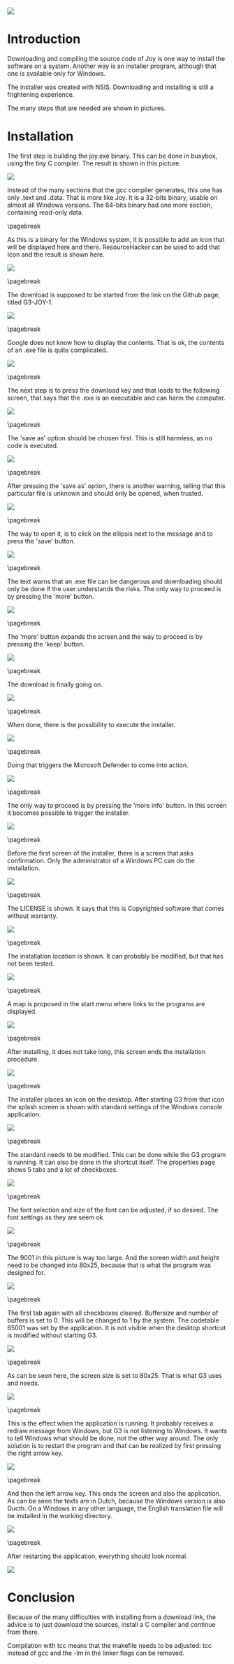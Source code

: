  ![](Wynn.PNG)
==============

Introduction
============

Downloading and compiling the source code of Joy is one way to install the
software on a system. Another way is an installer program, although that one
is available only for Windows.

The installer was created with NSIS. Downloading and installing is still a
frightening experience.

The many steps that are needed are shown in pictures.

Installation
============

The first step is building the joy.exe binary. This can be done in busybox,
using the tiny C compiler. The result is shown in this picture.

 ![](Joy1.PNG)

Instead of the many sections that the gcc compiler generates, this one has
only .text and .data. That is more like Joy. It is a 32-bits binary, usable
on almost all Windows versions. The 64-bits binary had one more section,
containing read-only data.

\pagebreak

As this is a binary for the Windows system, it is possible to add an Icon that
will be displayed here and there. ResourceHacker can be used to add that Icon
and the result is shown here.

 ![](Joy2.PNG)

\pagebreak

The download is supposed to be started from the link on the Github page,
titled G3-JOY-1.

 ![](JOY-1.png)

\pagebreak

Google does not know how to display the contents. That is ok, the contents of
an .exe file is quite complicated.

 ![](JOY-2.png)

\pagebreak

The next step is to press the download key and that leads to the following
screen, that says that the .exe is an executable and can harm the computer.

 ![](JOY-3.png)

\pagebreak

The 'save as' option should be chosen first. This is still harmless, as no
code is executed.

 ![](JOY-4.png)

\pagebreak

After pressing the 'save as' option, there is another warning, telling that
this particular file is unknown and should only be opened, when trusted.

 ![](JOY-5.png)

\pagebreak

The way to open it, is to click on the ellipsis next to the message and to
press the 'save' button.

 ![](JOY-6.png)

\pagebreak

The text warns that an .exe file can be dangerous and downloading should only
be done if the user understands the risks. The only way to proceed is by
pressing the 'more' button.

 ![](JOY-7.png)

\pagebreak

The 'more' button expands the screen and the way to proceed is by pressing the
'keep' button.

 ![](JOY-8.png)

\pagebreak

The download is finally going on.

 ![](JOY-9.png)

\pagebreak

When done, there is the possibility to execute the installer.

 ![](JOY-10.png)

\pagebreak

Doing that triggers the Microsoft Defender to come into action.

 ![](JOY-11.png)

\pagebreak

The only way to proceed is by pressing the 'more info' button.
In this screen it becomes possible to trigger the installer.

 ![](JOY-12.png)

\pagebreak

Before the first screen of the installer, there is a screen
that asks confirmation. Only the administrator of a Windows
PC can do the installation.

 ![](NSIS-1.PNG)

\pagebreak

The LICENSE is shown. It says that this is Copyrighted software
that comes without warranty.

 ![](NSIS-2.PNG)

\pagebreak

The installation location is shown. It can probably be modified,
but that has not been tested.

 ![](NSIS-3.PNG)

\pagebreak

A map is proposed in the start menu where links to the programs
are displayed.

 ![](NSIS-4.PNG)

\pagebreak

After installing, it does not take long, this screen ends the
installation procedure.

 ![](NSIS-5.PNG)

\pagebreak

The installer places an icon on the desktop. After starting G3
from that icon the splash screen is shown with standard settings
of the Windows console application.

 ![](G3-1.PNG)

\pagebreak

The standard needs to be modified. This can be done while the G3
program is running. It can also be done in the shortcut itself.
The properties page shows 5 tabs and a lot of checkboxes.

 ![](G3-2.PNG)

\pagebreak

The font selection and size of the font can be adjusted, if so desired.
The font settings as they are seem ok.

 ![](G3-3.PNG)

\pagebreak

The 9001 in this picture is way too large. And the screen width and height
need to be changed into 80x25, because that is what the program was designed
for.

 ![](G3-4.PNG)

\pagebreak

The first tab again with all checkboxes cleared. Buffersize and number of
buffers is set to 0. This will be changed to 1 by the system. The codetable
65001 was set by the application. It is not visible when the desktop shortcut
is modified without starting G3.

 ![](G3-5.PNG)

\pagebreak

As can be seen here, the screen size is set to 80x25. That is what G3 uses and
needs.

 ![](G3-6.PNG)

\pagebreak

This is the effect when the application is running. It probably receives a
redraw message from Windows, but G3 is not listening to Windows. It wants to
tell Windows what should be done, not the other way around. The only solution
is to restart the program and that can be realized by first pressing the right
arrow key.

 ![](G3-7.PNG)

\pagebreak

And then the left arrow key. This ends the screen and also the application.
As can be seen the texts are in Dutch, because the Windows version is also
Ducth. On a Windows in any other language, the English translation file will
be installed in the working directory.

 ![](G3-8.PNG)

\pagebreak

After restarting the application, everything should look normal.

 ![](G3-9.PNG)

Conclusion
==========

Because of the many difficulties with installing from a download link,
the advice is to just download the sources, install a C compiler and
continue from there.

Compilation with tcc means that the makefile needs to be adjusted:
tcc instead of gcc and the -lm in the linker flags can be removed.
